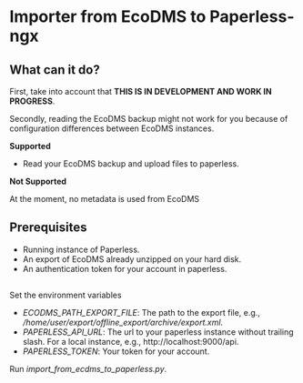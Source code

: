 # Importer from EcoDMS to Paperless-ngx


## What can it do?

First, take into account that **THIS IS IN DEVELOPMENT AND WORK IN PROGRESS**. 

Secondly, reading the EcoDMS backup might not work for you because of configuration differences between EcoDMS instances.

**Supported**

* Read your EcoDMS backup and upload files to paperless.

**Not Supported**

At the moment, no metadata is used from EcoDMS

## Prerequisites

* Running instance of Paperless.
* An export of EcoDMS already unzipped on your hard disk.
* An authentication token for your account in paperless.

##
Set the environment variables

* *ECODMS_PATH_EXPORT_FILE*: The path to the export file, e.g., */home/user/export/offline_export/archive/export.xml*.
* *PAPERLESS_API_URL*: The url to your paperless instance without trailing slash. For a local instance, e.g., http://localhost:9000/api.
* *PAPERLESS_TOKEN*: Your token for your account.

Run *import_from_ecdms_to_paperless.py*. 



